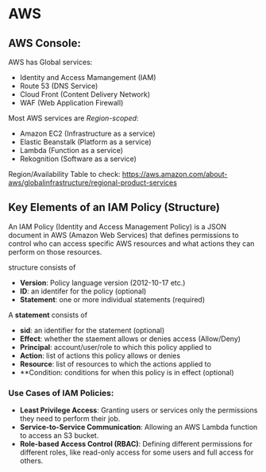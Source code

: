 # **AWS**

## **AWS Console**:

AWS has Global services:
- Identity and Access Mamangement (IAM)
- Route 53 (DNS Service)
- Cloud Front (Content Delivery Network)
- WAF (Web Application Firewall)

Most AWS services are *Region-scoped*:
- Amazon EC2 (Infrastructure as a service)
- Elastic Beanstalk (Platform as a service)
- Lambda (Function as a service)
- Rekognition (Software as a service)

Region/Availability Table to check: https://aws.amazon.com/about-aws/globalinfrastructure/regional-product-services

## **Key Elements of an IAM Policy (Structure)**

An IAM Policy (Identity and Access Management Policy) is a JSON document in AWS (Amazon Web Services) that defines permissions to control who can access specific AWS resources and what actions they can perform on those resources.

structure consists of
- **Version**: Policy language version (2012-10-17 etc.)
- **ID**: an identifer for the policy (optional)
- **Statement**: one or more individual statements (required)

A **statement** consists of
- **sid**: an identifier for the statement (optional)
- **Effect**: whether the staement allows or denies access (Allow/Deny)
- **Principal**: account/user/role to which this policy applied to
- **Action**: list of actions this policy allows or denies
- **Resource**: list of resources to which the actions applied to
- **Condition: conditions for when this policy is in effect (optional)

### Use Cases of IAM Policies:
- **Least Privilege Access**: Granting users or services only the permissions they need to perform their job.
- **Service-to-Service Communication**: Allowing an AWS Lambda function to access an S3 bucket.
- **Role-based Access Control (RBAC)**: Defining different permissions for different roles, like read-only access for some users and full access for others.









